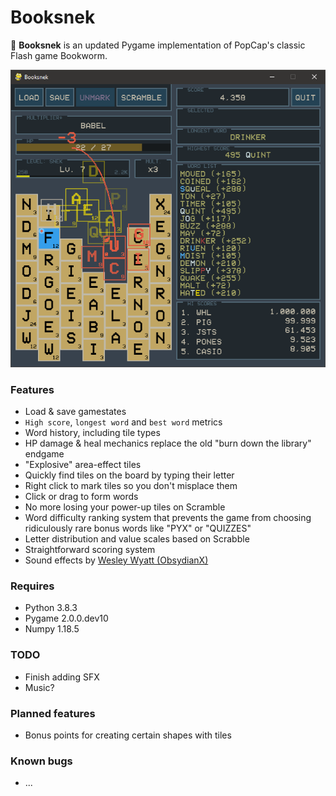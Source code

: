 # Booksnek

🐍 **Booksnek** is an updated Pygame implementation of PopCap's classic Flash game Bookworm.

![](./img/preview.PNG)

### Features
- Load & save gamestates
- `High score`, `longest word` and `best word` metrics
- Word history, including tile types
- HP damage & heal mechanics replace the old "burn down the library" endgame
- "Explosive" area-effect tiles
- Quickly find tiles on the board by typing their letter
- Right click to mark tiles so you don't misplace them
- Click or drag to form words
- No more losing your power-up tiles on Scramble
- Word difficulty ranking system that prevents the game from choosing ridiculously rare bonus words like "PYX" or "QUIZZES"
- Letter distribution and value scales based on Scrabble
- Straightforward scoring system
- Sound effects by [Wesley Wyatt (ObsydianX)](soundcloud.com/obsydianx)

### Requires
- Python 3.8.3
- Pygame 2.0.0.dev10
- Numpy 1.18.5

### TODO
- Finish adding SFX
- Music?

### Planned features
- Bonus points for creating certain shapes with tiles

### Known bugs
- ...